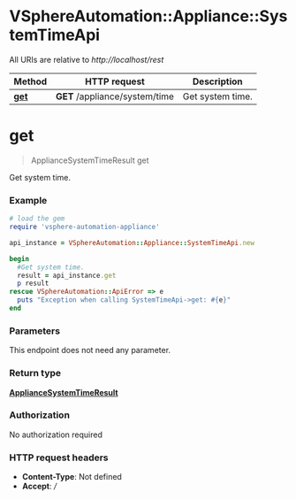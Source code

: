 # VSphereAutomation::Appliance::SystemTimeApi

All URIs are relative to *http://localhost/rest*

Method | HTTP request | Description
------------- | ------------- | -------------
[**get**](SystemTimeApi.md#get) | **GET** /appliance/system/time | Get system time.


# **get**
> ApplianceSystemTimeResult get

Get system time.

### Example
```ruby
# load the gem
require 'vsphere-automation-appliance'

api_instance = VSphereAutomation::Appliance::SystemTimeApi.new

begin
  #Get system time.
  result = api_instance.get
  p result
rescue VSphereAutomation::ApiError => e
  puts "Exception when calling SystemTimeApi->get: #{e}"
end
```

### Parameters
This endpoint does not need any parameter.

### Return type

[**ApplianceSystemTimeResult**](ApplianceSystemTimeResult.md)

### Authorization

No authorization required

### HTTP request headers

 - **Content-Type**: Not defined
 - **Accept**: */*




